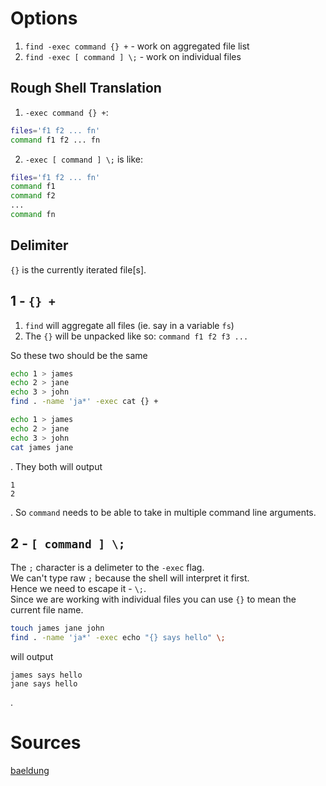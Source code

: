 # Options

1. `find -exec command {} +` - work on aggregated file list
2. `find -exec [ command ] \;` - work on individual files

## Rough Shell Translation

1. `-exec command {} +`:

```sh
files='f1 f2 ... fn'
command f1 f2 ... fn
```

2. `-exec [ command ] \;` is like:

```sh
files='f1 f2 ... fn'
command f1
command f2
...
command fn
```

## Delimiter

`{}` is the currently iterated file\[s\].

## 1 - `{} +`

1. `find` will aggregate all files (ie. say in a variable `fs`)
2. The `{}` will be unpacked like so: `command f1 f2 f3 ...`

So these two should be the same

```sh
echo 1 > james
echo 2 > jane
echo 3 > john
find . -name 'ja*' -exec cat {} +
```

```sh
echo 1 > james
echo 2 > jane
echo 3 > john
cat james jane
```

. They both will output

```
1
2
```

. So `command` needs to be able to take in multiple command line arguments.

## 2 - `[ command ] \;`

The `;` character is a delimeter to the `-exec` flag.  
We can't type raw `;` because the shell will interpret it first.  
Hence we need to escape it - `\;`.  
Since we are working with individual files you can use `{}` to mean the current file name.

```sh
touch james jane john
find . -name 'ja*' -exec echo "{} says hello" \;
```

will output

```
james says hello
jane says hello
```

.

# Sources

[baeldung](https://www.baeldung.com/linux/find-exec-command)
